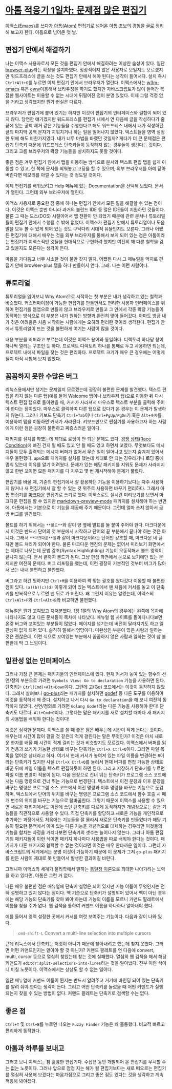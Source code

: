 # [아톰 적응기 1일차: 문제점 많은 편집기](https://only2sea.wordpress.com/2016/02/11/아톰-적응기-1일차-문제점-많은-편집기/) #

[이맥스(Emacs)](https://www.gnu.org/software/emacs/)를 쓰다가
[아톰(Atom)](https://atom.io/) 편집기로 넘어온 아톰 초보의 경험을 글로 정리해
보고자 한다. 아톰으로 넘어온 첫 날.

## 편집기 안에서 해결하기 ##

나는 이맥스 사용자로서 모든 것을 편집기 안에서 해결하려는 이상한 습성이
있다. 일단 [browser-plus](https://atom.io/packages/browser-plus)라는 확장을
설치하였다. 정상적이지 않은 사용자로 보일지도 모르겠지만 워드프레스에 글을 쓰는
것도 편집기 안에서 해야 된다는 생각이 들어서다. 설치 즉시 `Ctrl+Alt+O`를 누르면
이제 편집기 안에서 브라우저가 열린다. 이맥스에서는
[w3m-emacs](https://www.emacswiki.org/emacs/emacs-w3m) 혹은
[eww](https://www.google.com/search?as_q=eww%20emacs&gfe_rd=ssl&ei=DMW8VomlA-SD8QfJ-aiABQ)이용해서
브라우징을 하기도 했지만 자바스크립트가 많이 들어간 복잡한 웹사이트는 이용할 수
없는 시대에 뒤떨어진 점이 분명 있었다. 이제 그럴 걱정 없을 거라고 생각했지만 뭔가
현실은 다르다.

브라우저가 편집기에 붙어 있기는 하지만 이것이 편집기의 인터페이스와 결합이 되어
있지 않다. 당연한 얘기겠지만 워드프레스를 편집기 내에서 연 다음에 글을 작성하다가
줄 끝에 있는 공백 제거 같은 기능들을 수행한다고 해도 워드프레스 내에서 내가
작성하던 글의 마지막 공백 문자가 지워지거나 하는 일을 일어나지 않았다. 텍스트들을
영역 설정한 뒤에 해도 마찬가지였다. 내가 너무 마법을 바랬던 것일까? 게다가 더 큰
문제점은 편집기 단축키 때문에 워드프레스 단축키들이 동작하지 않는 경우들이
생긴다는 것이다. 그리고 크롬 브라우저의 확장 기능들을 설치하지도 못할 것이다.

좋은 점은 겨우 편집기 안에서 탭을 이동하는 방식으로 분서와 텍스트 편집 탭을 쉽게
이동할 수 있고, 한 쪽에 문서를 띄워놓고 코딩을 할 수 있으며, 외부 브라우저를 아예
닫아 버린다면 메모리를 아낄 수 있다는 것 정도일 것이다.

이제 편집기를 배워보려고 Help 메뉴에 있는 Documentation을 선택해 보았다. 문서가
열린다. 그런데 외부 브라우저에 열린다.

이맥스 사용자로 중요한 점 중에 하나는 편집기 안에서 모든 일을 해결할 수 있는
점이다. 이것은 이맥스 뿐만 아니라 과거의 볼란드 IDE 등 많은 IDE들이 지원하던
것들이다. 물론 그 때는 도스(DOS) 시절이어서 앱 전환이 안 되었기 때문에 관련
문서나 튜토리얼들이 편집기 안에서 수행될 수 밖에 없었다. 이맥스가 편집기 안에서
튜토리얼이나 도움말을 모두 볼 수 있게 되어 있는 것도 구닥다리 시대적 유물인지도
모른다. 그러나 어쨌든 편집기에 대해서 배우는 것을 외부 브라우저를 통해서 보게
되어 있는 점은 아톰이라는 편집기가 이맥스적인 것들을 현대적으로 구현하려 했지만
여전히 꽤 다른 철학을 갖고 있을지도 모른다는 생각이 든다.

마음을 가다듬고 너무 사소한 것이 불만 갖지 말자. 어쨌든 다시 그 매뉴얼을 억지로
편집기 안에 browser-plus 탭을 하나 만들어서 연다. 그래. 나는 이런 사람이다.

## 튜토리얼 ##

튜토리얼을 읽어보니 Why Atom으로 시작하는 첫 부분은 내가 생각하고 있는 철학과
비슷했다. 커스터마이징이 가능한 편집기를 만들면서도 편리한 사용자 인터페이스를
위하여 편집기를 웹앱으로 만들지 않고 브라우저로 만들고 그 안에서 각종 확장
기능들이 동작하는 방식으로 이 부분은 내가 원하는 방향과 완전히 맞아
들어갔다. 아마도 방금 내가 겪은 어려움은 처음 시작하는 사람에게는 오히려 편리한
것이라 생각한다. 편집기 안에서 튜토리얼이 뜨는 것을 불편하게 여기는 사람이 많을
것이다.

내용 부분을 버퍼라고 부르는데 이것은 이맥스 용어와 동일하다. 디렉토리 하나당 창이
하나씩 열리는 구조인 듯 하다. 프로젝트 디렉토리 하나를 통째로 두고 사용하면
되는데, 프로젝트 내에서 파일을 찾는 것은 편리하다. 프로젝트 크기가 매우 큰
경우에는 어떻게 될지 아직 시험해 보지 않았다.

## 꼼꼼하지 못한 수많은 버그 ##

리눅스용에서만 생기는 문제일지 모르겠는데 굉장히 불편한 문제를 발견했다. 텍스트
편집을 하지 않는 다른 탭(예를 들어 Welcome 탭이나 브라우저 탭)으로 이동한 뒤 다시
텍스트 편집 탭으로 돌아왔을 때, 커서가 사라져서 마우스로 텍스트 부분을 클릭해
주어야 한다는 점이었다. 마우스로 클릭하여 다른 탭으로 갔다가 온 경우는 이 문제가
발생하지 않는다. 그러나 키보드 단축키 `Ctrl+Tab`이나 `Ctrl+PgUp/PgDn`키 혹은
`Alt+숫자`를 이용하여 탭을 이동하면 커서가 사라진다. 키보드만으로 편집기를
사용하고자 하는 사람에게 이런 점은 굉장히 불편하고 짜증스러운 일이다.

패키지를 설치를 하였는데 제대로 로딩이 안 되는 문제도
있다. [경쟁 상태(Race Condition)](https://ko.wikipedia.org/wiki/경쟁_상태)에 빠진
건지 될 때도 있고 안 될 때도 있고 하면서 꼬였다. 무엇보다도 메시지들이 모두
출력되는 메시지 버퍼가 없어서 무슨 일이 일어나고 있는지 숨겨져 있어서 매우
불편했다. `apm`으로 패키지를 설치를 했는데 제대로 안 되는 경우라거나 로딩 중에
멈춰 있는데 이유를 알기 어려웠다. 문제가 있는 해당 패키지를 지워도 문제가
사라지지 않고 한번 꼬이면 모든 패키지를 다 지우고 몇 번 재시작해야 문제가
풀렸다.

편집기를 바꿀 때, 기존의 편집기에서 잘 활용하던 기능을 이용하기보다는 자주
사용하지 않거나 새 편집기에서 잘 할 수 있는 것 위주로 사용하면 바꾸기
편리하다. 그래서 아톰 편집기를
[마크다운](https://ko.wikipedia.org/wiki/마크다운) 편집기로 쓰기로
했다. 이맥스로도 실시간 미리보기를 보면서 마크다운 편집을 할 수 있지만
[markdown-preview-mode](https://www.emacswiki.org/emacs/MarkdownPreviewMode)
패키지를 설치해야 하는 반면에, 아톰에서는 기본으로 이 기능을 제공해 주기
때문이다. 그런데 얼마 쓰지 않아서 금방 버그를 발견했다.

볼드를 하기 위해서는 `**볼드**`와 같이 양 옆에 별표를 둘 붙여 주어야
한다. 마크다운에서 이것은 반드시 단어의 첫 부분에서 시작하고 단어의 끝 부분에서
끝나야 하는 것은 아니다. 그래서 `**마크다운**을`과 같이 마크다운이라는 단어만
강조할 때, 마크다운 네 글자만 볼드 처리가 되어야 한다. 물론 마크다운 엔진의
문제는 없어서 미리보기 화면에서는 제대로 나오는데 문법 강조(Syntax Highlighting)
기능이 오동작해서 볼드 영역이 끝나지 않는다. 문서 끝까지 볼드가 된다. 그냥 편집
화면에서 눈으로 보기에만 있는 문제지만 여전히 문제다. 버그 리포팅을 했는데, 이런
굉장히 기본적인 것부터 버그가 많아서 쓰는 내내 불편하고 불안했다.

버그라고 하긴 뭣하지만 `Ctrl+M`을 이용하여 짝 맞는 괄호를 왔다갔다 이동할 때
불편한 점이 있다. `(a)(b)(c)(d)` 이렇게 되어 있는 텍스트에서 맨 처음에 커서를
놓고 이 단축키를 반복적으로 누르면 맨 뒤로 가 버린다. 왜 그런지 이유는 알겠는데,
이맥스의 `Ctrl+Alt+F`와 `Ctrl+Alt+B`와 비교하면 불편했다.

매뉴얼은 뭔가 꼬여있고 지저분했다. 1장 1절의 Why Atom의 경우에는 왼쪽에 목차에
나타나지도 않고 다른 문서들이 목차에 나타났다. 매뉴얼 웹 사이트를 돌아다니다보면
온갖 버그와 꼬여있는 부분들이 많았다. 페이지를 넘기는데 버전이 달라지기도 하고
일관성이 없게 되어 있다. 솔직히 말해서 엉망이다. 미완성인 부분이 많은 사람과
일하는 것은 괜찮은데, 이런 식으로 꼬여있는 부분에서 꼼꼼하지 않은 사람과 일하는
것이 참 불편한데 딱 그 느낌이다.

## 일관성 없는 인터페이스 ##

그러나 가장 큰 문제는 패키지들의 인터페이스에 있다. 현재 커서가 놓여 있는 함수의
선언/정의 부분으로 가려면 `Symbols View: Go to declaration` 기능을 사용하면
된다. 단축키는 `Ctrl(Cmd)+Alt+Down`이다. 그런데 [고(Go)](https://golang.org/)
코드에서는 이것이 동작하지 않았다. 그래서 살펴보니
[go-plus](https://atom.io/packages/go-plus)라는 패키지를 설치하면
[godef](https://github.com/rogpeppe/godef) 등 다른 도구를 이용하여 이것을
동작하게 해 준다. 설치하고 나서 다시 `Go to declaration`을 해 보니 여전히
동작하지 않았다. 선언/정의로 가려면 `Golang Godef`라는 다른 기능을 사용해야
한다! 단축키도 다르다. `Alt+Cmd+G`이다. 그렇다는 말은 패키지를 새로 설치할 때마다
새 패키지의 사용법을 배워야 한다는 것이다!

이것은 심각한 문제다. 이맥스를 쓸 때 좋은 점은 배우는데 시간이 적게 든다는
것이다. 배우는데 시간이 많이 걸릴 것 같은데 적게 걸린다는 말은 무엇인가? 이것은
마치 새로운 한자를 배울 때 시간이 적게 걸리는 것과 비슷할지도
모르겠다. 이맥스에서 버퍼를 읽기 전용과 쓰기가 가능한 상태로 바꾸는 단축키는
`Ctrl+X Ctrl+Q`이다. 그러면 파일 목록을 열어온 상태라고 하자. 여기서 현재 커서가
놓여져 있는 파일 이름을 변경하는 `R`이라는 단축키가 있지만 사실 `Ctrl+X Ctrl+Q`를
눌러서 현재 버퍼를 편집 가능한 상태로 바꾼 뒤에 파일 이름을 텍스트 편집하듯이
하면 된다. 그리고 저장하기 단축키를 누르면 파일 이름 변경이 적용이 된다. 다음
문장으로 건너 뛰는 단축키가 프로그램 소스 코드에서는 다음 명령으로 건너 뛰는
기능으로 변경된다. 텍스트에서 이전 문장과 이후 문장을 바꾸는 명령은 프로그램 소스
코드에서 이전 명령과 이후 명령을 바꾸는 기능으로 둔갑하며, 텍스트에서 단어의
위치를 바꾸는 명령은 프로그램 소스 코드에서 함수 호출 시 매개 변수의 위치를
바꾸는 기능으로 탈바꿈한다. 그렇기 때문에 이맥스를 사용할 수 있으면 새로운
패키지에서도 이전에 쓰던 단축키를 다르게 동작하지만 개념상으로는 같은 기능들을
직관적으로 사용할 수 있다. 직접 단축키를 할당하고 새로운 기능을 개인적으로
추가하는 과정에서도 처음에는 기능들을 잘 몰라서 새로운 단축키를 만들었다가 해당
기능이 필요한 문맥에서 이미 있는 다른 기능을 개념적으로 대체하는 경우라면
이것들의 기능을 합치는 과정을 거치다보면 단축키의 갯수는 늘어나지 않는다. 그러나
아톰 편집기의 패키지들이 이런 식이면 패키지 하나마다 사용법을 따로 배워야 한다는
것이다. 패키지가 다른 패키지와 협력할 수 없는 것이라면 이것은 매우 안타까운
일이다. 그런데 자바스크립트의 세계에서는 분명 이것이 가능하기 때문에 이 문제가
그저 `go-plus` 패키지를 만든 사람이 제대로 못 만들어서 발생한 결과이길 바란다.

그러니까 이맥스의 세계가 물리학에서 말하는
[통일장 이론](https://namu.wiki/w/통일장%20이론)으로 최대한 나아가려는 노력을
하고 있다면, 아톰은 그런 거 없다.

다른 매우 불편한 점은 매뉴얼에 단축키 설명은 되어 있지만 기능 이름이 무엇인지는
전혀 설명하고 있지 않다는 점이다. 맥 기준으로 단축키가 설명되어 있어서 맥이 아닌
경우에는 해당 기능의 단축키를 찾아 봐야 하는데 기능의 이름을 모르니 커맨드
팔레트에서 이름을 찾을 수가 없다. 웹 검색을 통하여 커맨드 이름을 하나하나
알아내야 했다.

예를 들어서 영역 설정한 곳에서 커서를 여럿 보여주는 기능이다. 다음과 같이 나와
있다.

> `cmd-shift-L` Convert a multi-line selection into multiple cursors

근데 리눅스에서 단축키는 저것이 아니기 때문에 찾아내려고 했는데 찾지
못했다. 그러면 어떤 커맨드인지는 알아야 할 것 아닌가? 커맨드 팔레트를 연 다음에
convert, multi, cursor 등으로 열심히 찾았는데 찾는 것에 실패했다. 열심히 웹
검색을 해서 해당 커맨드가 `editor:split-selections-into-lines`라는 것을
알아냈다. 전부 이런 식이니 미칠 노릇이다. 이맥스에서는 상상도 할 수 없는 일이다.

일단 매뉴얼에 커맨드 이름이 뭔지는 반드시 알려주고 거기에 바인딩 되어 있는
단축키를 알려 줘야 한다는 생각이 든다. 그리고 어떤 단축키를 눌렀을 때 어떤
커맨드가 실행되는지 찾을 수 있는 방법이 없다. 커맨드 팔레트는 단축키로 검색할
수는 없다.

## 좋은 점 ##

`Ctrl+T` 및 `Ctrl+B`를 누르면 나오는 `Fuzzy Finder` 기능은 꽤 훌륭했다. 비교적
빠르고 편리하게 동작한다.

## 아톰과 하루를 보내고 ##

그러고 보니 이맥스는 참 훌륭한 편집기다. 수십년 동안 개발되어 온 편집기를 무시할
수는 없는 노릇이다. 그러나 앞으로 점점 지는 해가 될 편집기보다는 새로 떠오르는
편집기를 열심히 사용해 보겠다는 마음가짐으로 그리고 좋은 점도 있다는 것을
생각하고 계속 적응해 봐야겠다.
